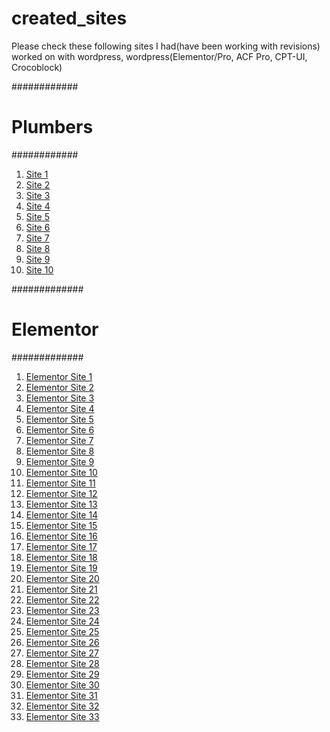 # created_sites
Please check these following sites I had(have been working with revisions) worked on with wordpress, wordpress(Elementor/Pro, ACF Pro, CPT-UI, Crocoblock) 

############
# Plumbers #
############
1) [Site 1](https://www.candwplumbing.com/)
2) [Site 2](https://www.hmcplumbing.com/)
3) [Site 3](https://www.absolutelyplumbhappy.com/)
4) [Site 4](https://www.ccslableaks.com/)
5) [Site 5](http://www.econosewer.com/)
6) [Site 6](https://www.asapplumbingandheatingrockland.com/)
7) [Site 7](https://www.mrrooter.com/)
8) [Site 8](https://www.monroeplumbing.com/)
9) [Site 9](https://www.atlantisplumbing.com/)
10) [Site 10](https://tomdrexlerplumbing.com/)

#############
# Elementor #
#############

1) [Elementor Site 1](https://www.optimonk.com/)
2) [Elementor Site 2](https://kbsci.com/)
3) [Elementor Site 3](https://sustainablenation.com/)
4) [Elementor Site 4](https://www.camperboys.de/en/) 
5) [Elementor Site 5](https://vstavridis.gr/home-page-3/)
6) [Elementor Site 6](https://www.brosspro.com/)
7) [Elementor Site 7](https://www.geekseller.com/)
8) [Elementor Site 8](https://customcabinets.net.au/)
9) [Elementor Site 9](https://aldeilis.is/)
10) [Elementor Site 10](https://rebel.no/)
11) [Elementor Site 11](https://r11.solutions/)
12) [Elementor Site 12](https://otticamiro.it/)
13) [Elementor Site 13](https://www.gutmanmuseum.co.il/)
14) [Elementor Site 14](https://www.epicongroup.com/)
15) [Elementor Site 15](https://www.darps.nl/)
16) [Elementor Site 16](https://www.schema-studio.ch/)
17) [Elementor Site 17](https://www.studiogrit.com.au/)
18) [Elementor Site 18](https://homefrontmagazine.ca/)
19) [Elementor Site 19](https://graycoatings.com/)
20) [Elementor Site 20](https://www.creatistry.com/)
21) [Elementor Site 21](https://www.australiancosmeticinstitute.com.au/)
22) [Elementor Site 22](https://www.londonyouthgames.org/)
23) [Elementor Site 23](https://thefoxesphotography.com/)
24) [Elementor Site 24](https://hijabprintingbandung.com/)
25) [Elementor Site 25](https://www.torgesonelectric.com/)
26) [Elementor Site 26](http://theverahotel.com/)
27) [Elementor Site 27](https://www.bramcompany.com/)
28) [Elementor Site 28](https://broasterchicken.co.il/)
29) [Elementor Site 29](https://www.teads.com/)
30) [Elementor Site 30](https://adamwdesign.co.uk/)
31) [Elementor Site 31](https://society-a.com/)
32) [Elementor Site 32](http://4one.ag/)
33) [Elementor Site 33](https://itho.io)


